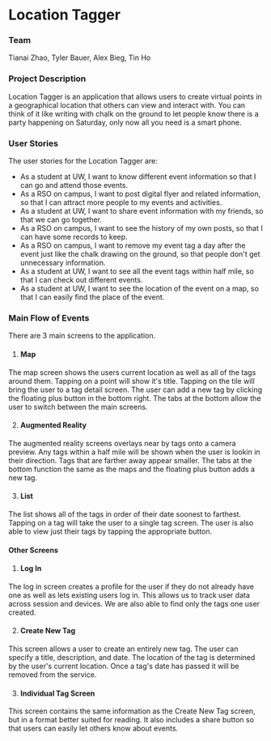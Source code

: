 # Location Tagger

### Team
Tianai Zhao, Tyler Bauer, Alex Bieg, Tin Ho

### Project Description
Location Tagger is an application that allows users to create virtual points in a geographical location
that others can view and interact with. You can think of it like writing with chalk on the ground to let people
know there is a party happening on Saturday, only now all you need is a smart phone.

### User Stories
The user stories for the Location Tagger are:

* As a student at UW, I want to know different event information so that I can go and attend those events.
* As a RSO on campus, I want to post digital flyer and related information, so that I can attract more people to my events and activities.
* As a student at UW, I want to share event information with my friends, so that we can go together.
* As a RSO on campus, I want to see the history of my own posts, so that I can have some records to keep.
* As a RSO on campus, I want to remove my event tag a day after the event just like the chalk drawing on the ground, so that people don't get unnecessary information.
* As a student at UW, I want to see all the event tags within half mile, so that I can check out different events.
* As a student at UW, I want to see the location of the event on a map, so that I can easily find the place of the event.

### Main Flow of Events
There are 3 main screens to the application.

1. #### Map
The map screen shows the users current location as well as all of the tags around them. Tapping on
a point will show it's title. Tapping on the tile will bring the user to a tag detail screen.
The user can add a new tag by clicking the floating plus button in the bottom right.
The tabs at the bottom allow the user to switch between the main screens.

2. #### Augmented Reality
The augmented reality screens overlays near by tags onto a camera preview. Any tags within a half mile
will be shown when the user is lookin in their direction. Tags that are farther away appear smaller.
The tabs at the bottom function the same as the maps and the floating plus button adds a new tag.

3. #### List
The list shows all of the tags in order of their date soonest to farthest. Tapping on a tag will take
the user to a single tag screen. The user is also able to view just their tags by tapping the appropriate button.

#### Other Screens
1. #### Log In
The log in screen creates a profile for the user if they do not already have one as well as lets existing
users log in. This allows us to track user data across session and devices. We are also able to find only
the tags one user created.

2. #### Create New Tag
This screen allows a user to create an entirely new tag. The user can specify a title, description, and date.
The location of the tag is determined by the user's current location. Once a tag's date has passed it will
be removed from the service.  

3. #### Individual Tag Screen
This screen contains the same information as the Create New Tag screen, but in a format better suited for
reading. It also includes a share button so that users can easily let others know about events. 
